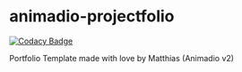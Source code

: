 # animadio-projectfolio

[![Codacy Badge](https://api.codacy.com/project/badge/Grade/683aff57cffa4cf0a3f84a6ebacfc996)](https://app.codacy.com/manual/Matthias-Geslin/animadio-projectfolio?utm_source=github.com&utm_medium=referral&utm_content=Matthias-Geslin/animadio-projectfolio&utm_campaign=Badge_Grade_Dashboard)

Portfolio Template made with love by Matthias (Animadio v2)
